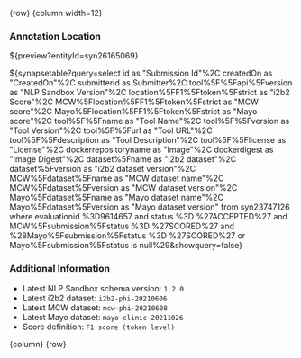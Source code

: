 <!-- markdownlint-disable-next-line first-line-h1 -->
{row}
{column width=12}

### Annotation Location

${preview?entityId=syn26165069}

${synapsetable?query=select id as "Submission Id"%2C createdOn as "CreatedOn"%2C submitterid as Submitter%2C tool%5F%5Fapi%5Fversion as "NLP Sandbox Version"%2C  location%5FF1%5Ftoken%5Fstrict as "i2b2 Score"%2C MCW%5Flocation%5FF1%5Ftoken%5Fstrict as "MCW score"%2C Mayo%5Flocation%5FF1%5Ftoken%5Fstrict as "Mayo score"%2C tool%5F%5Fname as "Tool Name"%2C  tool%5F%5Fversion as "Tool Version"%2C tool%5F%5Furl as "Tool URL"%2C tool%5F%5Fdescription as "Tool Description"%2C tool%5F%5Flicense as "License"%2C dockerrepositoryname as "Image"%2C dockerdigest as "Image Digest"%2C dataset%5Fname as "i2b2 dataset"%2C dataset%5Fversion as "i2b2 dataset version"%2C MCW%5Fdataset%5Fname as "MCW dataset name"%2C MCW%5Fdataset%5Fversion as "MCW dataset version"%2C Mayo%5Fdataset%5Fname as "Mayo dataset name"%2C Mayo%5Fdataset%5Fversion as "Mayo dataset version" from  syn23747126 where evaluationid %3D9614657 and status %3D %27ACCEPTED%27 and MCW%5Fsubmission%5Fstatus %3D %27SCORED%27 and %28Mayo%5Fsubmission%5Fstatus %3D %27SCORED%27 or Mayo%5Fsubmission%5Fstatus is null%29&showquery=false}

### Additional Information

- Latest NLP Sandbox schema version: `1.2.0`
- Latest i2b2 dataset: `i2b2-phi-20210606`
- Latest MCW dataset: `mcw-phi-20210608`
- Latest Mayo dataset: `mayo-clinic-20211026`
- Score definition: `F1 score (token level)`

{column}
{row}
